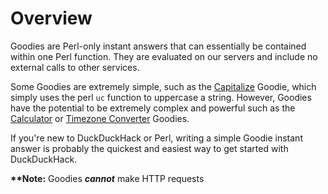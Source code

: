 # Overview

Goodies are Perl-only instant answers that can essentially be contained within one Perl function. They are evaluated on our servers and include no external calls to other services.

Some Goodies are extremely simple, such as the [Capitalize](https://duckduckgo.com/?q=capitalize+duckduckgo+instant+answers) Goodie, which simply uses the perl `uc` function to uppercase a string. However, Goodies have the potential to be extremely complex and powerful such as the [Calculator](https://duckduckgo.com/?q=%28879+*+14%29+%2F+12) or [Timezone Converter](https://duckduckgo.com/?q=4pm+EST+to+GMT) Goodies.

If you're new to DuckDuckHack or Perl, writing a simple Goodie instant answer is probably the quickest and easiest way to get started with DuckDuckHack.

**\*\*Note:** Goodies ***cannot*** make HTTP requests
